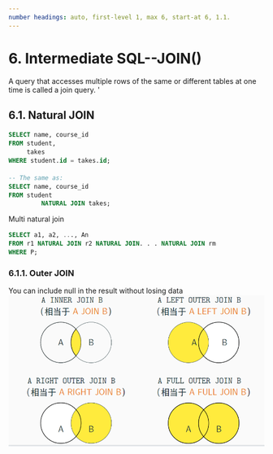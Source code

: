 ```yaml
---
number headings: auto, first-level 1, max 6, start-at 6, 1.1.
---
```

# 6. Intermediate SQL--JOIN()

A query that accesses multiple rows of the same or different tables at one time is called a join query.
'

## 6.1. Natural JOIN

```sql
SELECT name, course_id  
FROM student,  
     takes  
WHERE student.id = takes.id;  

-- The same as:
SELECT name, course_id  
FROM student  
         NATURAL JOIN takes;
```

Multi natural join

```sql
SELECT a1, a2, ..., An  
FROM r1 NATURAL JOIN r2 NATURAL JOIN. . . NATURAL JOIN rm  
WHERE P;
```

### 6.1.1. Outer JOIN

You can include null in the result without losing data
![attachments/Pasted image 20250424190408.png](attachments/Pasted%20image%2020250424190408.png)